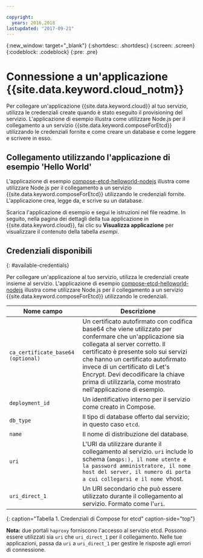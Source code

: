 ```yaml
---

copyright:
  years: 2016,2018
lastupdated: "2017-09-21"
---
```


{:new_window: target="_blank"}
{:shortdesc: .shortdesc}
{:screen: .screen}
{:codeblock: .codeblock}
{:pre: .pre}

# Connessione a un'applicazione {{site.data.keyword.cloud_notm}}

Per collegare un'applicazione {{site.data.keyword.cloud}} al tuo servizio, utilizza le credenziali create quando è stato eseguito il provisioning del servizio. L'applicazione di esempio illustra come utilizzare Node.js per il collegamento a un servizio {{site.data.keyword.composeForEtcd}} utilizzando le credenziali fornite e come creare un database e come leggere e scrivere in esso.

## Collegamento utilizzando l'applicazione di esempio 'Hello World'

L'applicazione di esempio [compose-etcd-helloworld-nodejs](https://github.com/IBM-Cloud/compose-etcd-helloworld-nodejs) illustra come utilizzare Node.js per il collegamento a un servizio {{site.data.keyword.composeForEtcd}} utilizzando le credenziali fornite. L'applicazione crea, legge da, e scrive su un database.

Scarica l'applicazione di esempio e segui le istruzioni nel file readme. In seguito, nella pagina dei dettagli della tua applicazione in {{site.data.keyword.cloud}}, fai clic su **Visualizza applicazione** per visualizzare il contenuto della tabella *esempi*.

## Credenziali disponibili
{: #available-credentials}

Per collegare un'applicazione al tuo servizio, utilizza le credenziali create insieme al servizio. L'applicazione di esempio [compose-etcd-helloworld-nodejs](https://github.com/IBM-Cloud/compose-etcd-helloworld-nodejs) illustra come utilizzare Node.js per il collegamento a un servizio {{site.data.keyword.composeForEtcd}} utilizzando le credenziali.

|Nome campo|Descrizione|
|----------|-----------|
|`ca_certificate_base64` `(optional)`|Un certificato autofirmato con codifica base64 che viene utilizzato per confermare che un'applicazione sia collegata al server corretto. Il certificato è presente solo sui servizi che hanno un certificato autofirmato invece di un certificato di Let's Encrypt. Devi decodificare la chiave prima di utilizzarla, come mostrato nell'applicazione di esempio.|
|`deployment_id`|Un identificativo interno per il servizio come creato in Compose.|
|`db_type`|Il tipo di database offerto dal servizio; in questo caso `etcd`.|
|`name`|Il nome di distribuzione del database.|
|`uri`|L'URI da utilizzare durante il collegamento al servizio. `uri` include lo schema (`amqps:), il nome utente e la password amministratore, il nome host del server, il numero di porta a cui collegarsi e il nome `vhost.|
|`uri_direct_1`|Un URI secondario che può essere utilizzato durante il collegamento al servizio. Formato come l'`uri`.|
{: caption="Tabella 1. Credenziali di Compose for etcd" caption-side="top"}

**Nota:** due portali `haproxy` forniscono l'accesso al servizio etcd. Possono essere utilizzati sia `uri` che `uri_direct_1` per il collegamento. Nelle tue applicazioni, passa da `uri` a `uri_direct_1` per gestire le risposte agli errori di connessione.
